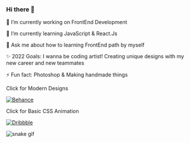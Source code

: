 ### Hi there 👋

 🔭 I’m currently working on FrontEnd Development
 
 🌱 I’m currently learning JavaScript & React.Js
 
 💬 Ask me about how to learning FrontEnd path by myself
 
 ✨ 2022 Goals: I wanna be coding artist! 
                Creating unique designs with my new career and new teammates
 
 ⚡ Fun fact: Photoshop & Making handmade things


Click for Modern Designs

<div id="badges">
  <a href="https://www.behance.net/mervesenve1eac">
    <img src="https://img.shields.io/badge/Behance-0054F7?style=for-the-badge&logo=behance&logoColor=white" alt="Behance"/>
  </a>
 </div>


Click for Basic CSS Animation


<div id="badges">
  <a href="https://dribbble.com/mesenve">
    <img src="https://img.shields.io/badge/Dribbble-EA4C89?style=for-the-badge&logo=dribbble&logoColor=white" alt="Dribbble"/>
  </a>
 </div>

![snake gif](https://github.com/mesenve/mesenve/blob/output/github-contribution-grid-snake.gif)


<!--
**mesenve/mesenve** is a ✨ _special_ ✨ repository because its `README.md` (this file) appears on your GitHub profile.

Here are some ideas to get you started:

- ...

- 👯 I’m looking to collaborate on ...
- 🤔 I’m looking for help with ...
- 
- 📫 How to reach me: ...
- 😄 Pronouns: ...
- ⚡ Fun fact: ...
-->
